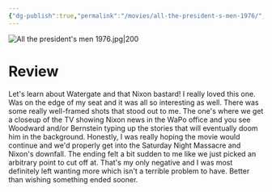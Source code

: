 ```yaml
---
{"dg-publish":true,"permalink":"/movies/all-the-president-s-men-1976/","tags":["movies"],"created":"2023-12-28","updated":"2025-03-13"}
---
```



![All the president's men 1976.jpg|200](/img/user/Attachments/All%20the%20president's%20men%201976.jpg)

# Review

Let's learn about Watergate and that Nixon bastard! I really loved this one. Was on the edge of my seat and it was all so interesting as well. There was some really well-framed shots that stood out to me. The one's where we get a closeup of the TV showing Nixon news in the WaPo office and you see Woodward and/or Bernstein typing up the stories that will eventually doom him in the background. Honestly, I was really hoping the movie would continue and we'd properly get into the Saturday Night Massacre and Nixon's downfall. The ending felt a bit sudden to me like we just picked an arbitrary point to cut off at. That's my only negative and I was most definitely left wanting more which isn't a terrible problem to have. Better than wishing something ended sooner.
